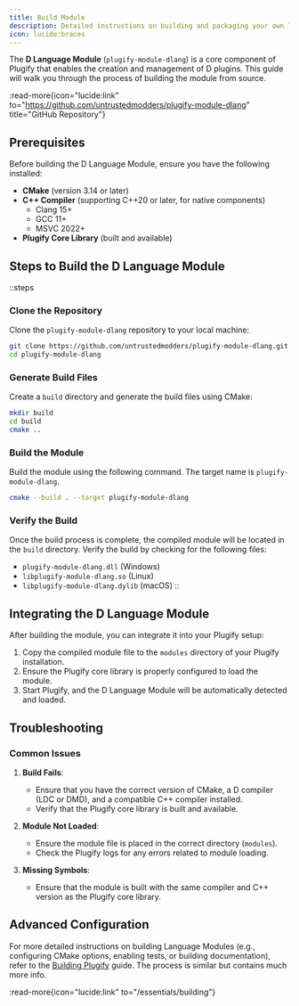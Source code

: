 ```yaml
---
title: Build Module
description: Detailed instructions on building and packaging your own language module for Plugify, allowing you to extend the framework.
icon: lucide:braces
---
```


The **D Language Module** (`plugify-module-dlang`) is a core component of Plugify that enables the creation and management of D plugins. This guide will walk you through the process of building the module from source.

:read-more{icon="lucide:link" to="https://github.com/untrustedmodders/plugify-module-dlang" title="GitHub Repository"}

## **Prerequisites**

Before building the D Language Module, ensure you have the following installed:

- **CMake** (version 3.14 or later)
- **C++ Compiler** (supporting C++20 or later, for native components)
    - Clang 15+
    - GCC 11+
    - MSVC 2022+
- **Plugify Core Library** (built and available)

## **Steps to Build the D Language Module**

::steps
### **Clone the Repository**
Clone the `plugify-module-dlang` repository to your local machine:

```bash
git clone https://github.com/untrustedmodders/plugify-module-dlang.git --recursive
cd plugify-module-dlang
```

### **Generate Build Files**
Create a `build` directory and generate the build files using CMake:

```bash
mkdir build
cd build
cmake ..
```

### **Build the Module**
Build the module using the following command. The target name is `plugify-module-dlang`.

```bash
cmake --build . --target plugify-module-dlang
```

### **Verify the Build**
Once the build process is complete, the compiled module will be located in the `build` directory. Verify the build by checking for the following files:
- `plugify-module-dlang.dll` (Windows)
- `libplugify-module-dlang.so` (Linux)
- `libplugify-module-dlang.dylib` (macOS)
::

## **Integrating the D Language Module**

After building the module, you can integrate it into your Plugify setup:

1. Copy the compiled module file to the `modules` directory of your Plugify installation.
2. Ensure the Plugify core library is properly configured to load the module.
3. Start Plugify, and the D Language Module will be automatically detected and loaded.

## **Troubleshooting**

### **Common Issues**
1. **Build Fails**:
    - Ensure that you have the correct version of CMake, a D compiler (LDC or DMD), and a compatible C++ compiler installed.
    - Verify that the Plugify core library is built and available.

2. **Module Not Loaded**:
    - Ensure the module file is placed in the correct directory (`modules`).
    - Check the Plugify logs for any errors related to module loading.

3. **Missing Symbols**:
    - Ensure that the module is built with the same compiler and C++ version as the Plugify core library.

## **Advanced Configuration**

For more detailed instructions on building Language Modules (e.g., configuring CMake options, enabling tests, or building documentation), refer to the [Building Plugify](/essentials/building) guide. The process is similar but contains much more info.

:read-more{icon="lucide:link" to="/essentials/building"}
